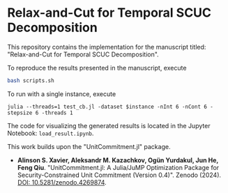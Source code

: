 # Relax-and-Cut for Temporal SCUC Decomposition

This repository contains the implementation for the manuscript titled: "Relax-and-Cut for Temporal SCUC Decomposition".

To reproduce the results presented in the manuscript, execute
```bash
bash scripts.sh
```

To run with a single instance, execute
```
julia --threads=1 test_cb.jl -dataset $instance -nInt 6 -nCont 6 -stepsize 6 -threads 1
```

The code for visualizing the generated results is located in the Jupyter Notebook: `load_result.ipynb`.

This work builds upon the "UnitCommitment.jl" package.
* **Alinson S. Xavier, Aleksandr M. Kazachkov, Ogün Yurdakul, Jun He, Feng Qiu**. "UnitCommitment.jl: A Julia/JuMP Optimization Package for Security-Constrained Unit Commitment (Version 0.4)". Zenodo (2024). [DOI: 10.5281/zenodo.4269874](https://doi.org/10.5281/zenodo.4269874).
